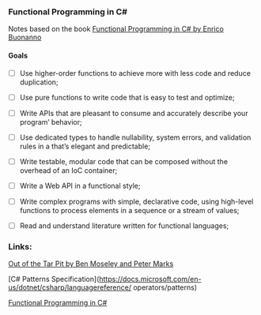 ### Functional Programming in C#

Notes based on the book [Functional Programming in C# by Enrico Buonanno](https://www.manning.com/books/functional-programming-in-c-sharp-second-edition)

#### Goals
- [ ] Use higher-order functions to achieve more with less code and reduce duplication;
- [ ] Use pure functions to write code that is easy to test and optimize;
- [ ] Write APIs that are pleasant to consume and accurately describe your program’ behavior;
- [ ] Use dedicated types to handle nullability, system errors, and validation rules in a  that’s elegant and predictable;
- [ ] Write testable, modular code that can be composed without the overhead of an IoC container;
- [ ] Write a Web API in a functional style;
- [ ] Write complex programs with simple, declarative code, using high-level functions to process elements in a sequence or a stream of values;
- [ ] Read and understand literature written for functional languages;


### Links:

[Out of the Tar Pit by Ben Moseley and Peter Marks](http://mng.bz/xXK7)

[C# Patterns Specification](https://docs.microsoft.com/en-us/dotnet/csharp/languagereference/
operators/patterns)

[Functional Programming in C#](https://docs.microsoft.com/en-us/shows/visual-studio-toolbox/functional-programming-in-csharp)
